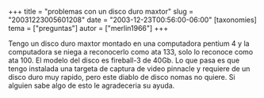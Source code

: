 +++
title = "problemas con un disco duro maxtor"
slug = "20031223005601208"
date = "2003-12-23T00:56:00-06:00"
[taxonomies]
tema = ["preguntas"]
autor = ["merlin1966"]
+++

Tengo un disco duro maxtor montado en una computadora pentium 4 y la
computadora se niega a reconocerlo como ata 133, solo lo reconoce como
ata 100. El modelo del disco es fireball-3 de 40Gb. Lo que pasa es que
tengo instalada una targeta de captura de video pinnacle y requiere de
un disco duro muy rapido, pero este diablo de disco nomas no quiere. Si
alguien sabe algo de esto le agradeceria su ayuda.
